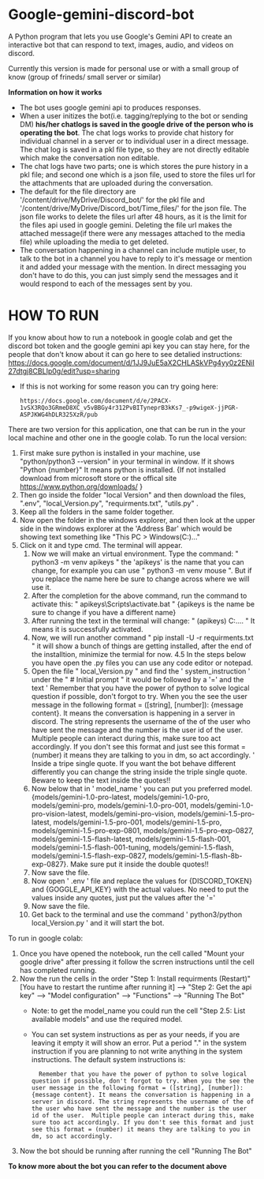 # Google-gemini-discord-bot
A Python program that lets you use Google's Gemini API to create an interactive bot that can respond to text, images, audio, and videos on discord. 

Currently this version is made for personal use or with a small group of know (group of frineds/ small server or similar)

**Information on how it works**

* The bot uses google gemini api to produces responses.
* When a user initizes the bot(i.e. tagging/replying to the bot or sending DM) **his/her chatlogs is saved in the google drive of the person who is operating the bot**. The chat logs works to provide chat history for individual channel in a server or to individual user in a direct message. The chat log is saved in a pkl file type, so they are not directly editable which make the conversation non editable. 
* The chat logs have two parts; one is which stores the pure history in a pkl file; and second one which is a json file, used to store the files url for the attachments that are uploaded during the conversation.
* The default for the file directory are '/content/drive/MyDrive/Discord_bot/' for the pkl file and '/content/drive/MyDrive/Discord_bot/Time_files/' for the json file.
  The json file works to delete the files url after 48 hours, as it is the limit for the files api used in google gemini. Deleting the file url makes the attached message(if there were any messages attached to the 
  media file) while uploading the media to get deleted.
* The conversation happening in a channel can include mutiple user, to talk to the bot in a channel you have to reply to it's message or mention it and added your message with the mention.
  In direct messaging you don't have to do this, you can just simply send the messages and it would respond to each of the messages sent by you.

# **HOW TO RUN**
If you know about how to run a notebook in google colab and get the discord bot token and the google gemini api key you can stay here, for the people that don't know about it can go here to see detalied instructions:
https://docs.google.com/document/d/1JJ9JuE5aX2CHLASkVPg4yy0z2ENiI27dtgj8CBLIp0g/edit?usp=sharing
* If this is not working for some reason you can try going here:
      
      https://docs.google.com/document/d/e/2PACX-1vSX3RQo3GRmeD8XC_v5vBBGy4r312PvBITyneprB3kKs7_-p9wigeX-jjPGR-ASPJKWG4hDLR325XzR/pub
There are two version for this application, one that can be run in the your local machine and other one in the google colab.
To run the local version:
1. First make sure python is installed in your machine, use "python/python3 --version" in your terminal in window. If it shows "Python {number}" It means python is installed. {If not installed download from microsoft store or the offical site https://www.python.org/downloads/ }
2. Then go inside the folder  "local Version" and then download the files, ".env", "local_Version.py", "requirments.txt", "utils.py" .
3. Keep all the folders in the same folder together.
4. Now open the folder in the windows explorer, and then look at the upper side in the windows explorer at the 'Address Bar' which would be showing text something like "This PC > Windows(C:)..."
5. Click on it and type cmd. The terminal will appear.
   1. Now we will make an virtual environment. Type the command: " python3 -m venv apikeys " the 'apikeys' is the name that you can change, for example you can use " python3 -m venv mouse ". But if you replace the name here be sure to change across where we will use it.
   2. After the completion for the above command, run the command to activate this: " apikeys\Scripts\activate.bat " {apikeys is the name be sure to change if you have a different name}
   3. After running the text in the terminal will change: " (apikeys) C:\.... " It means it is successfully activated.
   4. Now, we will run another command " pip install -U -r requirments.txt " it will show a bunch of things are getting installed, after the end of the installtion, minimize the termial for now.
   4.5 In the steps below you have open the .py files you can use any code editor or notepad.   
   5. Open the file " local_Version.py " and find the ' system_instruction ' under the " # Initial prompt " it would be followed by a '=' and the text '  Remember that you have the power of python to solve logical question if possible, don't forgot to try. When you the see the user message in the following format = ([string], [number]): {message content}. It means the conversation is happening in a server in discord. The string represents the username of the of the user who have sent the message and the number is the user id of the user.  Multiple people can interact during this, make sure too act accordingly. If you don't see this format and just see this format = (number) it means they are talking to you in dm, so act accordingly. ' Inside a tripe single quote. If you want the bot behave different differently you can change the string inside the triple single quote. Beware to keep the text inside the quotes!!
   6. Now below that in ' model_name ' you can put you preferred model. {models/gemini-1.0-pro-latest, models/gemini-1.0-pro, models/gemini-pro, models/gemini-1.0-pro-001, models/gemini-1.0-pro-vision-latest, models/gemini-pro-vision, models/gemini-1.5-pro-latest, models/gemini-1.5-pro-001, models/gemini-1.5-pro, models/gemini-1.5-pro-exp-0801, models/gemini-1.5-pro-exp-0827, models/gemini-1.5-flash-latest, models/gemini-1.5-flash-001, models/gemini-1.5-flash-001-tuning, models/gemini-1.5-flash, models/gemini-1.5-flash-exp-0827, models/gemini-1.5-flash-8b-exp-0827}.  Make sure put it inside the double quotes!!
   7. Now save the file.
   8. Now open ' .env ' file and replace the values for {DISCORD_TOKEN} and {GOGGLE_API_KEY} with the actual values. No need to put the values inside any quotes, just put the values after the '='
   9. Now save the file.
   10. Get back to the terminal and use the command ' python3/python local_Version.py ' and it will start the bot.

To run in google colab:    
1. Once you have opened the notebook, run the cell called "Mount your google drive" after pressing it follow the scrren instructions until the cell has completed running. 
2. Now the run the cells in the order "Step 1: Install requirments (Restart)"[You have to restart the runtime after running it] --> "Step 2: Get the api key" --> "Model configuration" --> "Functions" --> "Running The Bot"
   * Note: to get the model_name you could run the cell "Step 2.5: List available models" and use the required model.
   * You can set system instructions as per as your needs, if you are leaving it empty it will show an error. Put a period "." in the system instruction if you are planning to not write anything in the system instructions.
     The default system instructions is:

           Remember that you have the power of python to solve logical question if possible, don't forgot to try. When you the see the user message in the following format = ([string], [number]): {message content}. It means the conversation is happening in a server in discord. The string represents the username of the of the user who have sent the message and the number is the user id of the user.  Multiple people can interact during this, make sure too act accordingly. If you don't see this format and just see this format = (number) it means they are talking to you in dm, so act accordingly. 

3. Now the bot should be running after running the cell "Running The Bot"  

**To know more about the bot you can refer to the document above**
